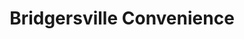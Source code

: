 ---
title: "Bridgersville Convenience"
url: /elm-city/bridgersville-convenience/
shop: Lebensmittel
---